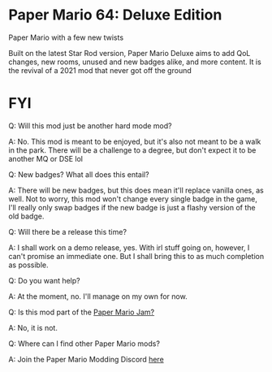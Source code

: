 # Paper Mario 64: Deluxe Edition
Paper Mario with a few new twists

Built on the latest Star Rod version, Paper Mario Deluxe aims to add QoL changes, new rooms, unused and new badges alike, and more content. It is the revival of a 2021 mod that never got off the ground

# FYI

Q: Will this mod just be another hard mode mod?

A: No. This mod is meant to be enjoyed, but it's also not meant to be a walk in the park. There will be a challenge to a degree, but don't expect it to be another MQ or DSE lol


Q: New badges? What all does this entail?

A: There will be new badges, but this does mean it'll replace vanilla ones, as well. Not to worry, this mod won't change every single badge in the game, I'll really only swap badges if the new badge is just a flashy version of the old badge.


Q: Will there be a release this time?

A: I shall work on a demo release, yes. With irl stuff going on, however, I can't promise an immediate one. But I shall bring this to as much completion as possible.


Q: Do you want help?

A: At the moment, no. I'll manage on my own for now.


Q: Is this mod part of the [Paper Mario Jam?](https://itch.io/jam/paper-mario-modding-jam)

A: No, it is not.


Q: Where can I find other Paper Mario mods?

A: Join the Paper Mario Modding Discord [here](https://discord.gg/JGJ7H5R7eS)
